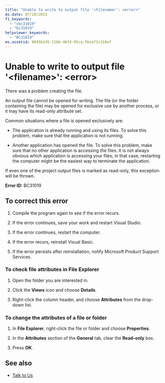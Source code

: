 ```yaml
---
title: "Unable to write to output file '<filename>': <error>"
ms.date: 07/20/2015
f1_keywords: 
  - "vbc31019"
  - "bc31019"
helpviewer_keywords: 
  - "BC31019"
ms.assetid: 0845b245-11bb-46fd-95ca-f6cef3c318ef
---
```

# Unable to write to output file '\<filename>': \<error>
There was a problem creating the file.  
  
 An output file cannot be opened for writing. The file (or the folder containing the file) may be opened for exclusive use by another process, or it may have its read-only attribute set.  
  
 Common situations where a file is opened exclusively are:  
  
- The application is already running and using its files. To solve this problem, make sure that the application is not running.  
  
- Another application has opened the file. To solve this problem, make sure that no other application is accessing the files. It is not always obvious which application is accessing your files; in that case, restarting the computer might be the easiest way to terminate the application.  
  
 If even one of the project output files is marked as read-only, this exception will be thrown.  
  
 **Error ID:** BC31019  
  
## To correct this error  
  
1. Compile the program again to see if the error recurs.  
  
2. If the error continues, save your work and restart Visual Studio.  
  
3. If the error continues, restart the computer.  
  
4. If the error recurs, reinstall Visual Basic.  
  
5. If the error persists after reinstallation, notify Microsoft Product Support Services.  
  
### To check file attributes in File Explorer  
  
1. Open the folder you are interested in.  
  
2. Click the **Views** icon and choose **Details**.  
  
3. Right-click the column header, and choose **Attributes** from the drop-down list.  
  
### To change the attributes of a file or folder  
  
1. In **File Explorer**, right-click the file or folder and choose **Properties**.  
  
2. In the **Attributes** section of the **General** tab, clear the **Read-only** box.  
  
3. Press **OK**.  
  
## See also

- [Talk to Us](/visualstudio/ide/talk-to-us)
